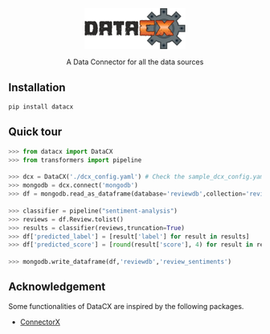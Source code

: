 <div align="center">

<img src="docs/images/LOGO.png" alt="drawing" width="200"/>

A Data Connector for all the data sources

<div align="left">

## Installation
```bash
pip install datacx
```

## Quick tour
```python
>>> from datacx import DataCX
>>> from transformers import pipeline

>>> dcx = DataCX('./dcx_config.yaml') # Check the sample_dcx_config.yaml for reference
>>> mongodb = dcx.connect('mongodb')
>>> df = mongodb.read_as_dataframe(database='reviewdb',collection='reviews')

>>> classifier = pipeline("sentiment-analysis")
>>> reviews = df.Review.tolist()
>>> results = classifier(reviews,truncation=True)
>>> df['predicted_label'] = [result['label'] for result in results]
>>> df['predicted_score'] = [round(result['score'], 4) for result in results]

>>> mongodb.write_dataframe(df,'reviewdb','review_sentiments')
```

## Acknowledgement

Some functionalities of DataCX are inspired by the following packages.

- [ConnectorX](https://github.com/sfu-db/connector-x)
